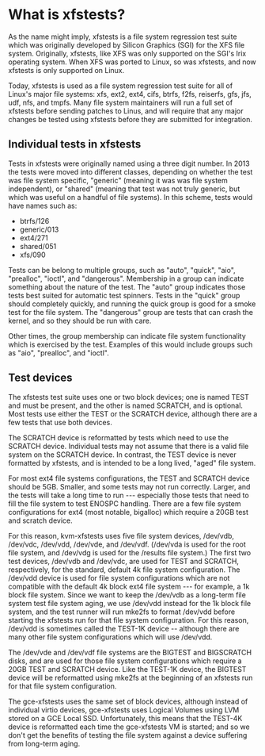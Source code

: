 # What is xfstests?

As the name might imply, xfstests is a file system regression test
suite which was originally developed by Silicon Graphics (SGI) for the
XFS file system.  Originally, xfstests, like XFS was only supported on
the SGI's Irix operating system.  When XFS was ported to Linux, so was
xfstests, and now xfstests is only supported on Linux.

Today, xfstests is used as a file system regression test suite for all
of Linux's major file systems: xfs, ext2, ext4, cifs, btrfs, f2fs,
reiserfs, gfs, jfs, udf, nfs, and tmpfs.  Many file system maintainers
will run a full set of xfstests before sending patches to Linus, and
will require that any major changes be tested using xfstests before
they are submitted for integration.

## Individual tests in xfstests

Tests in xfstests were originally named using a three digit number.
In 2013 the tests were moved into different classes, depending on
whether the test was file system specific, "generic" (meaning it was
was file system independent), or "shared" (meaning that test was not
truly generic, but which was useful on a handful of file systems).  In
this scheme, tests would have names such as:

* btrfs/126
* generic/013
* ext4/271
* shared/051
* xfs/090

Tests can be belong to multiple groups, such as "auto", "quick",
"aio", "prealloc", "ioctl", and "dangerous".  Membership in a group
can indicate something about the nature of the test.  The "auto" group
indicates those tests best suited for automatic test spinners.  Tests
in the "quick" group should completely quickly, and running the quick
group is good for a smoke test for the file system.  The "dangerous"
group are tests that can crash the kernel, and so they should be run
with care.

Other times, the group membership can indicate file system
functionality which is exercised by the test.  Examples of this would
include groups such as "aio", "prealloc", and "ioctl".

## Test devices

The xfstests test suite uses one or two block devices; one is named
TEST and must be present, and the other is named SCRATCH, and is
optional.  Most tests use either the TEST or the SCRATCH device,
although there are a few tests that use both devices.

The SCRATCH device is reformatted by tests which need to use the
SCRATCH device.  Individual tests may not assume that there is a valid
file system on the SCRATCH device.  In contrast, the TEST device is
never formatted by xfstests, and is intended to be a long lived,
"aged" file system.

For most ext4 file systems configurations, the TEST and SCRATCH device
should be 5GB.  Smaller, and some tests may not run correctly.
Larger, and the tests will take a long time to run --- especially
those tests that need to fill the file system to test ENOSPC handling.
There are a few file system configurations for ext4 (most notable,
bigalloc) which require a 20GB test and scratch device.

For this reason, kvm-xfstests uses five file system devices, /dev/vdb,
/dev/vdc, /dev/vdd, /dev/vde, and /dev/vdf.  (/dev/vda is used for the
root file system, and /dev/vdg is used for the /results file system.)
The first two test devices, /dev/vdb and /dev/vdc, are used for TEST
and SCRATCH, respectively, for the standard, default 4k file system
configuration.  The /dev/vdd device is used for file system
configurations which are not compatible with the default 4k block ext4
file system --- for example, a 1k block file system.  Since we want to
keep the /dev/vdb as a long-term file system test file system aging,
we use /dev/vdd instead for the 1k block file system, and the test
runner will run mke2fs to format /dev/vdd before starting the xfstests
run for that file system configuration.  For this reason, /dev/vdd is
sometimes called the TEST-1K device -- although there are many other
file system configurations which will use /dev/vdd.

The /dev/vde and /dev/vdf file systems are the BIGTEST and BIGSCRATCH
disks, and are used for those file system configurations which require
a 20GB TEST and SCRATCH device.  Like the TEST-1K device, the BIGTEST
device will be reformatted using mke2fs at the beginning of an xfstests
run for that file system configuration.

The gce-xfstests uses the same set of block devices, although instead
of individual virtio devices, gce-xfstests uses Logical Volumes using
LVM stored on a GCE Local SSD.  Unfortunately, this means that the
TEST-4K device is reformatted each time the gce-xfstests VM is
started; and so we don't get the benefits of testing the file system
against a device suffering from long-term aging.
